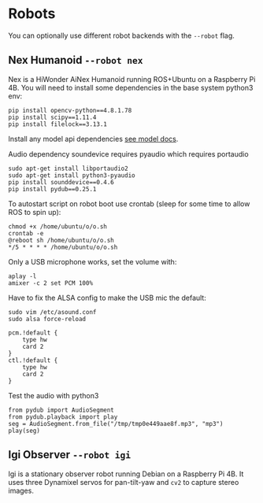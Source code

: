 # Robots

You can optionally use different robot backends with the `--robot` flag.

## Nex Humanoid `--robot nex`

Nex is a HiWonder AiNex Humanoid running ROS+Ubuntu on a Raspberry Pi 4B. You will need to install some dependencies in the base system python3 env:

```
pip install opencv-python==4.8.1.78
pip install scipy==1.11.4
pip install filelock==3.13.1
```

Install any model api dependencies [see model docs](models.md).

Audio dependency soundevice requires pyaudio which requires portaudio

```
sudo apt-get install libportaudio2
sudo apt-get install python3-pyaudio
pip install sounddevice==0.4.6
pip install pydub==0.25.1
```

To autostart script on robot boot use crontab (sleep for some time to allow ROS to spin up):

```
chmod +x /home/ubuntu/o/o.sh
crontab -e
@reboot sh /home/ubuntu/o/o.sh
*/5 * * * * /home/ubuntu/o/o.sh
```

Only a USB microphone works, set the volume with:

```
aplay -l
amixer -c 2 set PCM 100%
```

Have to fix the ALSA config to make the USB mic the default:

```
sudo vim /etc/asound.conf
sudo alsa force-reload
```
```
pcm.!default {
    type hw
    card 2
}
ctl.!default {
    type hw
    card 2
}
```

Test the audio with python3

```
from pydub import AudioSegment
from pydub.playback import play
seg = AudioSegment.from_file("/tmp/tmp0e449aae8f.mp3", "mp3")
play(seg)
```

## Igi Observer `--robot igi`

Igi is a stationary observer robot running Debian on a Raspberry Pi 4B. It uses three Dynamixel servos for pan-tilt-yaw and `cv2` to capture stereo images.